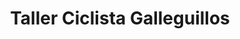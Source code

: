 ---
title: "Taller Ciclista Galleguillos"
url: /villa-alemana/taller-ciclista-galleguillos/
shop: Fahrrad
---